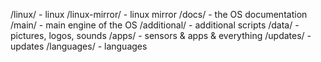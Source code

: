 /linux/ - linux
/linux-mirror/ - linux mirror
/docs/ - the OS documentation
/main/ - main engine of the OS
/additional/ - additional scripts
/data/ - pictures, logos, sounds
/apps/ - sensors & apps & everything
/updates/ - updates
/languages/ - languages
